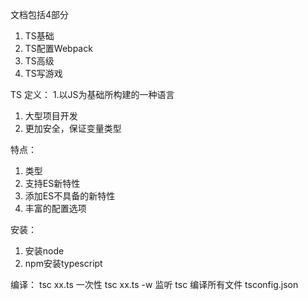 文档包括4部分

1. TS基础
2. TS配置Webpack
3. TS高级
4. TS写游戏


TS
定义：
1.以JS为基础所构建的一种语言
1. 大型项目开发
2. 更加安全，保证变量类型

特点：
1. 类型
2. 支持ES新特性
3. 添加ES不具备的新特性
4. 丰富的配置选项

安装：
1. 安装node
2. npm安装typescript

编译：
tsc xx.ts 一次性
tsc xx.ts -w 监听
tsc 编译所有文件 tsconfig.json
